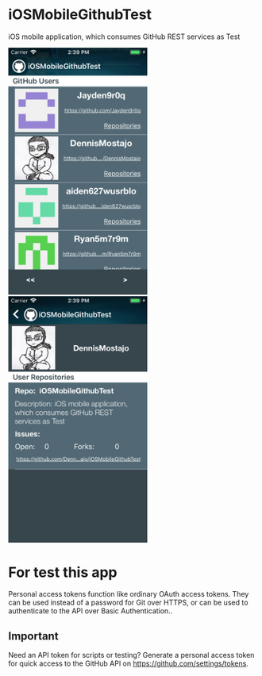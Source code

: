 # iOSMobileGithubTest
iOS mobile application, which consumes GitHub REST services as Test

<img src="https://github.com/DennisMostajo/iOSMobileGithubTest/blob/master/d1.png" width="280"> <img src="https://github.com/DennisMostajo/iOSMobileGithubTest/blob/master/d2.png" width="280">

# For test this app
 Personal access tokens function like ordinary OAuth access tokens. They can be used instead of a password for Git over HTTPS, or can be used to authenticate to the API over Basic Authentication..
 ## Important ##
 Need an API token for scripts or testing? Generate a personal access token for quick access to the GitHub API on https://github.com/settings/tokens.
